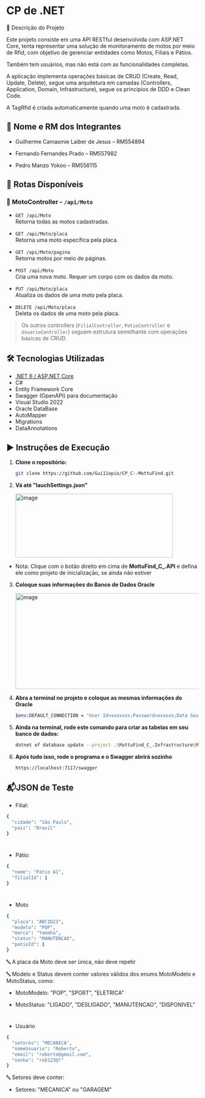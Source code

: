 # CP de .NET

📌 Descrição do Projeto

Este projeto consiste em uma API RESTful desenvolvida com ASP.NET Core, tenta representar uma solução de monitoramento de motos por meio de Rfid, com objetivo de gerenciar entidades como Motos, Filiais e Pátios.

Também tem usuários, mas não está com as funcionalidades completas. 

A aplicação implementa operações básicas de CRUD (Create, Read, Update, Delete), segue uma arquitetura em camadas (Controllers, Application, Domain, Infrastructure), segue os príncipios de DDD e Clean Code.

A TagRfid é criada automaticamente quando uma moto é cadastrada.

## 👥 Nome e RM dos Integrantes

- Guilherme Camasmie Laiber de Jesus – RM554894

- Fernando Fernandes Prado – RM557982

- Pedro Manzo Yokoo – RM556115

## 🚀 Rotas Disponíveis

### 📍 MotoController - `/api/Moto`
- `GET /api/Moto`  
  Retorna todas as motos cadastradas.

- `GET /api/Moto/placa`  
  Retorna uma moto específica pela placa.

- `GET /api/Moto/pagina`  
  Retorna motos por meio de páginas.

- `POST /api/Moto`  
  Cria uma nova moto. Requer um corpo com os dados da moto.

- `PUT /api/Moto/placa`  
  Atualiza os dados de uma moto pela placa.

- `DELETE /api/Moto/placa`  
  Deleta os dados de uma moto pela placa.

> Os outros controllers (`FilialController`, `PatioController` e `UsuarioController`) seguem estrutura semelhante com operações básicas de CRUD.

## 🛠️ Tecnologias Utilizadas

- [.NET 6 / ASP.NET Core](https://dotnet.microsoft.com/)
- C#
- Entity Framework Core
- Swagger (OpenAPI) para documentação
- Visual Studio 2022
- Oracle DataBase
- AutoMapper
- Migrations
- DataAnnotations

## ▶️ Instruções de Execução

1. **Clone o repositório:**
   ```bash
   git clone https://github.com/Gui11epio/CP_C--MottuFind.git
   

2. **Vá até "lauchSettings.json"**
   
   <img width="412" height="167" alt="image" src="https://github.com/user-attachments/assets/5f3c5fa2-cff7-4fa2-9300-9a0e745c5a24" />
   
- Nota: Clique com o botão direito em cima de **MottuFind_C_.API** e defina ele como projeto de inicialização, se ainda não estiver 


3. **Coloque suas informações do Banco de Dados Oracle**

   <img width="995" height="251" alt="image" src="https://github.com/user-attachments/assets/3815d7d0-6038-48f9-84e4-5b16fc378e18" />


4. **Abra a terminal no projeto e coloque as mesmas informações do Oracle**
   ```bash
   $env:DEFAULT_CONNECTION = "User Id=xxxxxxx;Password=xxxxxx;Data Source=xxxxxxxxxxxx:1521/ORCL"

5. **Ainda na terminal, rode este comando para criar as tabelas em seu banco de dados:**
   ```bash
   dotnet ef database update --project .\MottuFind_C_.Infrastructure\MottuFind_C_.Infrastructure.csproj --startup-project .\MottuFind\MottuFind_C_.API.csproj --context AppDbContext

6. **Após tudo isso, rode o programa e o Swagger abrirá sozinho**
   ```bash
   https://localhost:7117/swagger


## 📬JSON de Teste

- Filial:
  
```bash
{
  "cidade": "São Paulo",
  "pais": "Brasil"
}
```

#

- Pátio:
  
```bash
{
  "nome": "Pátio A1",
  "filialId": 1
}
```

#

- Moto
  
```bash
{
  "placa": "ABC1D23",
  "modelo": "POP",
  "marca": "Yamaha",
  "status": "MANUTENCAO",
  "patioId": 1
}
```
🔤 A placa da Moto deve ser única, não deve repetir

🔤 Modelo e Status devem conter valores válidos dos enums MotoModelo e MotoStatus, como:

- MotoModelo: "POP", "SPORT", "ELETRICA"
  
- MotoStatus: "LIGADO", "DESLIGADO", "MANUTENCAO", "DISPONIVEL"

#

- Usuário
```bash
{
  "setores": "MECANICA",
  "nomeUsuario": "Roberto",
  "email": "roberto@gmail.com",
  "senha": "rob123@!"
}
```
🔤 Setores deve conter:

- Setores: "MECANICA" ou "GARAGEM"



  



   
